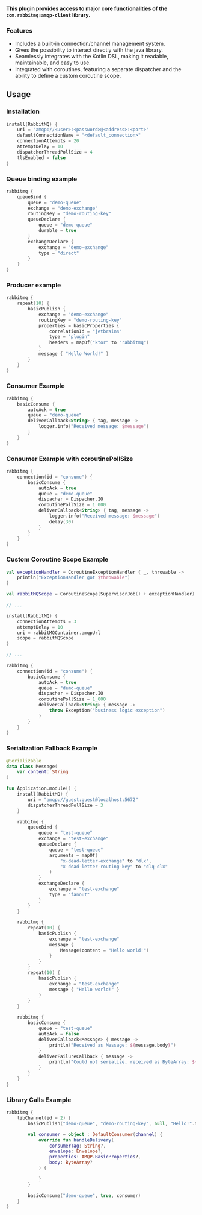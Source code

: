 
#### This plugin provides access to major core functionalities of the `com.rabbitmq:amqp-client` library.

### Features

- Includes a built-in connection/channel management system.
- Gives the possibility to interact directly with the java library.
- Seamlessly integrates with the Kotlin DSL, making it readable, maintainable, and easy to use.
- Integrated with coroutines, featuring a separate dispatcher and the ability to define a custom coroutine scope.


## Usage

### Installation
```kotlin
install(RabbitMQ) {
    uri = "amqp://<user>:<password>@<address>:<port>"
    defaultConnectionName = "<default_connection>"
    connectionAttempts = 20
    attemptDelay = 10
    dispatcherThreadPollSize = 4
    tlsEnabled = false
}
```

### Queue binding example
```kotlin
rabbitmq {
    queueBind {
        queue = "demo-queue"
        exchange = "demo-exchange"
        routingKey = "demo-routing-key"
        queueDeclare {
            queue = "demo-queue"
            durable = true
        }
        exchangeDeclare {
            exchange = "demo-exchange"
            type = "direct"
        }
    }
}
```

### Producer example
```kotlin
rabbitmq {
    repeat(10) {
        basicPublish {
            exchange = "demo-exchange"
            routingKey = "demo-routing-key"
            properties = basicProperties {
                correlationId = "jetbrains"
                type = "plugin"
                headers = mapOf("ktor" to "rabbitmq")
            }
            message { "Hello World!" }
        }
    }
}
```

### Consumer Example
```kotlin
rabbitmq {
    basicConsume {
        autoAck = true
        queue = "demo-queue"
        deliverCallback<String> { tag, message ->
            logger.info("Received message: $message")
        }
    }
}
```

### Consumer Example with coroutinePollSize
```kotlin
rabbitmq {
    connection(id = "consume") {
        basicConsume {
            autoAck = true
            queue = "demo-queue"
            dispacher = Dispacher.IO
            coroutinePollSize = 1_000
            deliverCallback<String> { tag, message ->
                logger.info("Received message: $message")
                delay(30)
            }
        }
    }
}
```

### Custom Coroutine Scope Example
```kotlin
val exceptionHandler = CoroutineExceptionHandler { _, throwable ->
    println("ExceptionHandler got $throwable")
}

val rabbitMQScope = CoroutineScope(SupervisorJob() + exceptionHandler)

// ...

install(RabbitMQ) {
    connectionAttempts = 3
    attemptDelay = 10
    uri = rabbitMQContainer.amqpUrl
    scope = rabbitMQScope
}

// ...

rabbitmq {
    connection(id = "consume") {
        basicConsume {
            autoAck = true
            queue = "demo-queue"
            dispacher = Dispacher.IO
            coroutinePollSize = 1_000
            deliverCallback<String> { message ->
                throw Exception("business logic exception")
            }
        }
    }
}
```

### Serialization Fallback Example

```kotlin 
@Serializable
data class Message(
    var content: String
)

fun Application.module() {
    install(RabbitMQ) {
        uri = "amqp://guest:guest@localhost:5672"
        dispatcherThreadPollSize = 3
    }

    rabbitmq {
        queueBind {
            queue = "test-queue"
            exchange = "test-exchange"
            queueDeclare {
                queue = "test-queue"
                arguments = mapOf(
                    "x-dead-letter-exchange" to "dlx",
                    "x-dead-letter-routing-key" to "dlq-dlx"
                )
            }
            exchangeDeclare {
                exchange = "test-exchange"
                type = "fanout"
            }
        }
    }

    rabbitmq {
        repeat(10) {
            basicPublish {
                exchange = "test-exchange"
                message {
                    Message(content = "Hello world!")
                }
            }
        }
        repeat(10) {
            basicPublish {
                exchange = "test-exchange"
                message { "Hello world!" }
            }
        }
    }

    rabbitmq {
        basicConsume {
            queue = "test-queue"
            autoAck = false
            deliverCallback<Message> { message ->
                println("Received as Message: ${message.body}")
            }
            deliverFailureCallback { message ->
                println("Could not serialize, received as ByteArray: ${message.body}")
            }
        }
    }
}
```

### Library Calls Example
```kotlin
rabbitmq {
    libChannel(id = 2) {
        basicPublish("demo-queue", "demo-routing-key", null, "Hello!".toByteArray())

        val consumer = object : DefaultConsumer(channel) {
            override fun handleDelivery(
                consumerTag: String?,
                envelope: Envelope?,
                properties: AMQP.BasicProperties?,
                body: ByteArray?
            ) {

            }
        }

        basicConsume("demo-queue", true, consumer)
    }
}
```